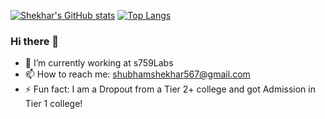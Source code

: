 [![Shekhar's GitHub stats](https://github-readme-stats.vercel.app/api?username=shubham567)](https://github.com/anuraghazra/github-readme-stats)
[![Top Langs](https://github-readme-stats.vercel.app/api/top-langs/?username=shubham567&count_private=true)](https://github.com/anuraghazra/github-readme-stats)

### Hi there 👋

- 🔭 I’m currently working at s759Labs
- 📫 How to reach me: shubhamshekhar567@gmail.com
- ⚡ Fun fact: I am a Dropout from a Tier 2+ college and got Admission in Tier 1 college!



<!--
**Shubham567/Shubham567** is a ✨ _special_ ✨ repository because its `README.md` (this file) appears on your GitHub profile.

Here are some ideas to get you started:

- 🔭 I’m currently working on ...
- 🌱 I’m currently learning ...
- 👯 I’m looking to collaborate on ...
- 🤔 I’m looking for help with ...
- 💬 Ask me about ...
- 📫 How to reach me: ...
- 😄 Pronouns: ...
- ⚡ Fun fact: ...
-->
